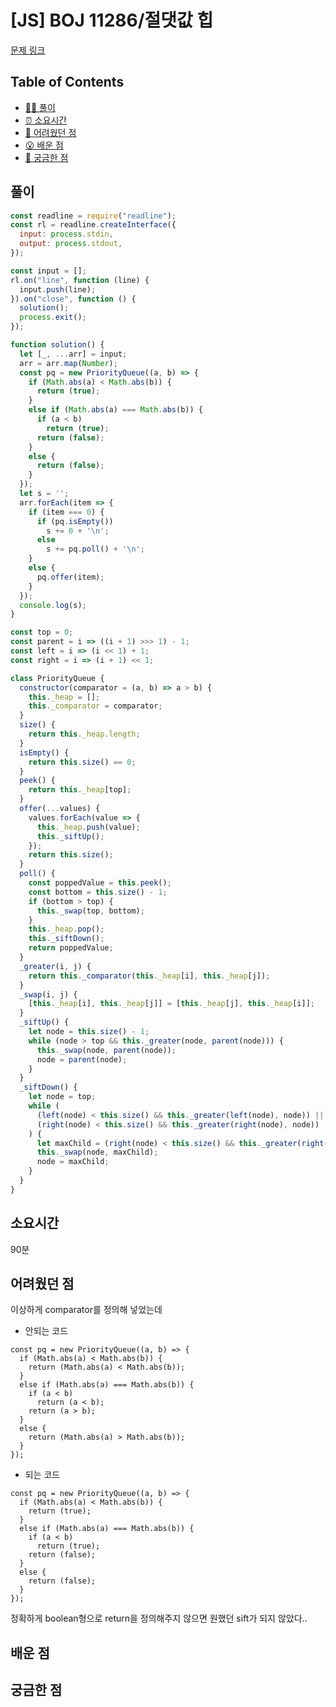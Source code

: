 # [JS] BOJ 11286/절댓값 힙

[문제 링크](https://www.acmicpc.net/problem/11286)

<!-- 제목으로 다음과 같은 내용으로 작성해주세요 ! -->
<!-- 📕 백준 : BOJ 문제번호/문제제목 e.g. BOJ 2577/숫자의 개수 -->
<!-- 📗 프로그래머스 : PRO 문제번호/문제제목 e.g. PRO 120812/최빈값 구하기 -->
<!-- 백준허브를 사용하시면 프로그래머스의 문제번호도 확인하실 수 있습니다 -->

## Table of Contents

- [✍🏻 풀이](#풀이)
- [⏰ 소요시간](#소요시간)
- [🫠 어려웠던 점](#어려웠던-점)
- [😮 배운 점](#배운-점)
- [🤔 궁금한 점](#궁금한-점)

## 풀이

<!-- ```옆에 사용하는 언어를 기입하세요 e.g. javascript, python -->

```javascript
const readline = require("readline");
const rl = readline.createInterface({
  input: process.stdin,
  output: process.stdout,
});

const input = [];
rl.on("line", function (line) {
  input.push(line);
}).on("close", function () {
  solution();
  process.exit();
});

function solution() {
  let [_, ...arr] = input;
  arr = arr.map(Number);
  const pq = new PriorityQueue((a, b) => {
    if (Math.abs(a) < Math.abs(b)) {
      return (true);
    }
    else if (Math.abs(a) === Math.abs(b)) {
      if (a < b)
        return (true);
      return (false);
    }
    else {
      return (false);
    }
  });
  let s = '';
  arr.forEach(item => {
    if (item === 0) {
      if (pq.isEmpty())
        s += 0 + '\n';
      else
        s += pq.poll() + '\n';
    }
    else {
      pq.offer(item);
    }
  });
  console.log(s);
}

const top = 0;
const parent = i => ((i + 1) >>> 1) - 1;
const left = i => (i << 1) + 1;
const right = i => (i + 1) << 1;

class PriorityQueue {
  constructor(comparator = (a, b) => a > b) {
    this._heap = [];
    this._comparator = comparator;
  }
  size() {
    return this._heap.length;
  }
  isEmpty() {
    return this.size() == 0;
  }
  peek() {
    return this._heap[top];
  }
  offer(...values) {
    values.forEach(value => {
      this._heap.push(value);
      this._siftUp();
    });
    return this.size();
  }
  poll() {
    const poppedValue = this.peek();
    const bottom = this.size() - 1;
    if (bottom > top) {
      this._swap(top, bottom);
    }
    this._heap.pop();
    this._siftDown();
    return poppedValue;
  }
  _greater(i, j) {
    return this._comparator(this._heap[i], this._heap[j]);
  }
  _swap(i, j) {
    [this._heap[i], this._heap[j]] = [this._heap[j], this._heap[i]];
  }
  _siftUp() {
    let node = this.size() - 1;
    while (node > top && this._greater(node, parent(node))) {
      this._swap(node, parent(node));
      node = parent(node);
    }
  }
  _siftDown() {
    let node = top;
    while (
      (left(node) < this.size() && this._greater(left(node), node)) ||
      (right(node) < this.size() && this._greater(right(node), node))
    ) {
      let maxChild = (right(node) < this.size() && this._greater(right(node), left(node))) ? right(node) : left(node);
      this._swap(node, maxChild);
      node = maxChild;
    }
  }
}
```
## 소요시간
90분

## 어려웠던 점
이상하게 comparator를 정의해 넣었는데
- 안되는 코드
```
const pq = new PriorityQueue((a, b) => {
  if (Math.abs(a) < Math.abs(b)) {
    return (Math.abs(a) < Math.abs(b));
  }
  else if (Math.abs(a) === Math.abs(b)) {
    if (a < b)
      return (a < b);
    return (a > b);
  }
  else {
    return (Math.abs(a) > Math.abs(b));
  }
});
```
- 되는 코드
```
const pq = new PriorityQueue((a, b) => {
  if (Math.abs(a) < Math.abs(b)) {
    return (true);
  }
  else if (Math.abs(a) === Math.abs(b)) {
    if (a < b)
      return (true);
    return (false);
  }
  else {
    return (false);
  }
});

```
정확하게 boolean형으로 return을 정의해주지 않으면 원했던 sift가 되지 않았다..

## 배운 점

## 궁금한 점
